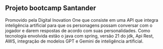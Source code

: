 ## Projeto bootcamp Santander

Promovido pela Digital Inovation One que consiste em uma API que integra inteligência artificial 
para que os personagens possam conversar com o jogador e darem respostas de acordo com suas 
personalidades. Como tecnologia envolvida estão o java com spring, versão 21 do jdk, Api Rest,
AWS, integração de modelos GPT e Gemini de inteligência artificial.
